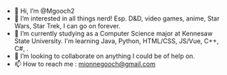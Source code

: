 - 👋 Hi, I’m @Mgooch2
- 👀 I’m interested in all things nerd! Esp. D&D, video games, anime, Star Wars, Star Trek, I can go on forever.
- 🌱 I’m currently studying as a Computer Science major at Kennesaw State University. I'm learning Java, Python, HTML/CSS, JS/Vue, C++, C#, .
- 💞️ I’m looking to collaborate on anything I could be of help on.
- 📫 How to reach me : mionnegooch@gmail.com

<!---
Mgooch2/Mgooch2 is a ✨ special ✨ repository because its `README.md` (this file) appears on your GitHub profile.
You can click the Preview link to take a look at your changes.
--->
